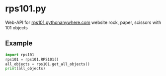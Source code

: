 # rps101.py
Web-API for [rps101.pythonanywhere.com](https://rps101.pythonanywhere.com) website rock, paper, scissors with 101 objects

## Example
```python
import rps101
rps101 = rps101.RPS101()
all_objects = rps101.get_all_objects()
print(all_objects)
```

